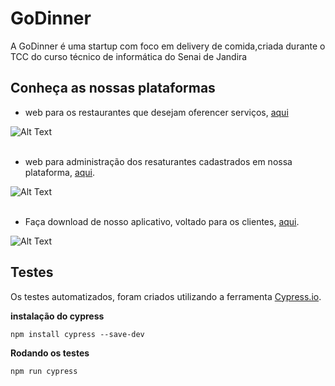 # GoDinner

A GoDinner é uma startup com foco em delivery de comida,criada durante o TCC do curso técnico de informática do Senai de Jandira

## Conheça as nossas plataformas

* web para os restaurantes que desejam oferencer serviços, [aqui](https://restaurante.godinner.tk/)

![Alt Text](https://github.com/marinaSantanaVaz/imagens-godinner/blob/master/restaurante_web.PNG)
<br/>
<br>
* web para administração dos resaturantes cadastrados em nossa plataforma, [aqui](https://godinner.tk/).

![Alt Text](https://github.com/marinaSantanaVaz/imagens-godinner/blob/master/godinner_web.PNG)
<br/>
<br>
* Faça download de nosso aplicativo, voltado para os clientes, [aqui](https://godinner.tk/app).

![Alt Text](https://github.com/marinaSantanaVaz/imagens-godinner/blob/master/godinner_apk.PNG)

## Testes

Os testes automatizados, foram criados utilizando a ferramenta [Cypress.io](https://www.cypress.io/).

 **instalação do cypress**
   
  ```npm install cypress --save-dev```

 **Rodando os testes**
 
 ```npm run cypress```




